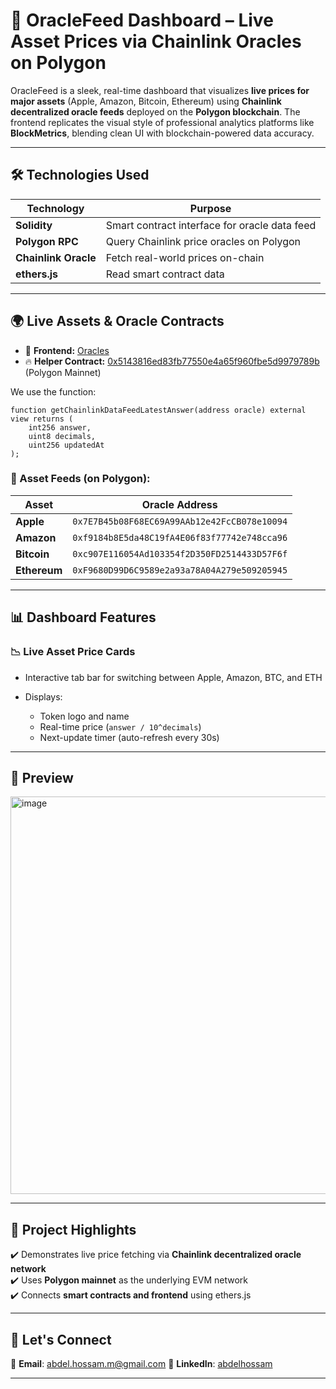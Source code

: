 # 📡 OracleFeed Dashboard – Live Asset Prices via Chainlink Oracles on Polygon

OracleFeed is a sleek, real-time dashboard that visualizes **live prices for major assets** (Apple, Amazon, Bitcoin, Ethereum) using **Chainlink decentralized oracle feeds** deployed on the **Polygon blockchain**.
The frontend replicates the visual style of professional analytics platforms like **BlockMetrics**, blending clean UI with blockchain-powered data accuracy.

---

## 🛠 **Technologies Used**

| Technology           | Purpose                                       |
| -------------------- | --------------------------------------------- |
| **Solidity**         | Smart contract interface for oracle data feed |
| **Polygon RPC**      | Query Chainlink price oracles on Polygon      |
| **Chainlink Oracle** | Fetch real-world prices on-chain              |
| **ethers.js**        | Read smart contract data                      |

---

## 🌍 **Live Assets & Oracle Contracts**

- 🔗 **Frontend:** [Oracles](https://scintillating-salmiakki-6baa75.netlify.app/)
- 🔥 **Helper Contract:** [0x5143816ed83fb77550e4a65f960fbe5d9979789b](https://polygonscan.com/address/0x5143816ed83fb77550e4a65f960fbe5d9979789b) (Polygon Mainnet)

  
We use the function:

```solidity
function getChainlinkDataFeedLatestAnswer(address oracle) external view returns (
    int256 answer,
    uint8 decimals,
    uint256 updatedAt
);
```

### 🔗 Asset Feeds (on Polygon):

| Asset        | Oracle Address                               |
| ------------ | -------------------------------------------- |
| **Apple**    | `0x7E7B45b08F68EC69A99AAb12e42FcCB078e10094` |
| **Amazon**   | `0xf9184b8E5da48C19fA4E06f83f77742e748cca96` |
| **Bitcoin**  | `0xc907E116054Ad103354f2D350FD2514433D57F6f` |
| **Ethereum** | `0xF9680D99D6C9589e2a93a78A04A279e509205945` |

---

## 📊 **Dashboard Features**

### 📉 Live Asset Price Cards

* Interactive tab bar for switching between Apple, Amazon, BTC, and ETH
* Displays:

  * Token logo and name
  * Real-time price (`answer / 10^decimals`)
  * Next-update timer (auto-refresh every 30s)

---

## 📸 **Preview**

<img width="1593" height="636" alt="image" src="https://github.com/user-attachments/assets/72522a61-d50e-42a2-8561-96be3a7eaaf1" />

---

## 🧠 **Project Highlights**

✔️ Demonstrates live price fetching via **Chainlink decentralized oracle network**<br> 
✔️ Uses **Polygon mainnet** as the underlying EVM network<br> 
✔️ Connects **smart contracts and frontend** using ethers.js<br> 

---

## 📩 **Let's Connect**

📧 **Email**: [abdel.hossam.m@gmail.com](mailto:abdel.hossam.m@gmail.com)
💼 **LinkedIn**: [abdelhossam](https://www.linkedin.com/in/abdelhossam/)

---
